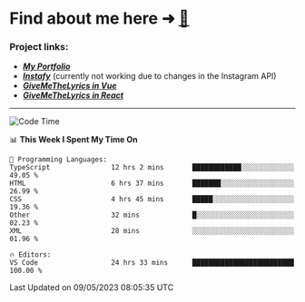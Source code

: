# Find about me here ➜ [🧑](https://pauabella.dev)

### Project links:
- ***[My Portfolio](https://pauabella.dev)***
- ***[Instafy](https://instafy.me)*** (currently not working due to changes in the Instagram API)
- ***[GiveMeTheLyrics in Vue](https://lyrics.pauabella.dev)***
- ***[GiveMeTheLyrics in React](https://pauabella.dev/GiveMeTheLyrics)***

---
<!--START_SECTION:waka-->
![Code Time](http://img.shields.io/badge/Code%20Time-2%2C148%20hrs%2058%20mins-blue)

📊 **This Week I Spent My Time On** 

```text
💬 Programming Languages: 
TypeScript               12 hrs 2 mins       ████████████░░░░░░░░░░░░░   49.05 % 
HTML                     6 hrs 37 mins       ███████░░░░░░░░░░░░░░░░░░   26.99 % 
CSS                      4 hrs 45 mins       █████░░░░░░░░░░░░░░░░░░░░   19.36 % 
Other                    32 mins             █░░░░░░░░░░░░░░░░░░░░░░░░   02.23 % 
XML                      28 mins             ░░░░░░░░░░░░░░░░░░░░░░░░░   01.96 % 

🔥 Editors: 
VS Code                  24 hrs 33 mins      █████████████████████████   100.00 % 
```


 Last Updated on 09/05/2023 08:05:35 UTC
<!--END_SECTION:waka-->

